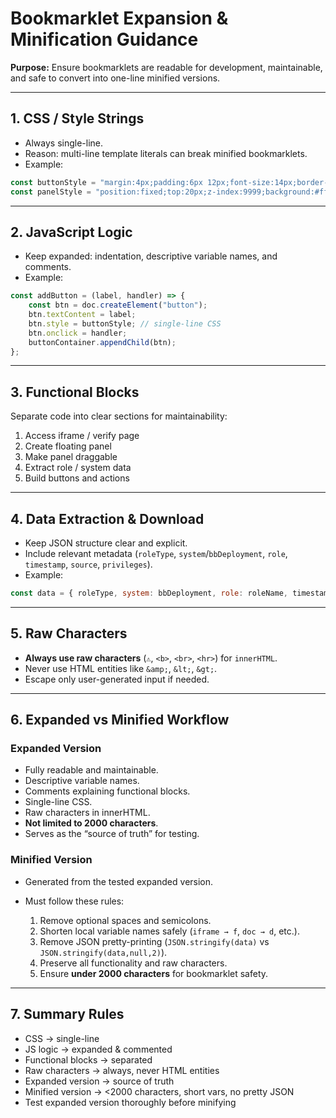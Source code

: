 # Bookmarklet Expansion & Minification Guidance

**Purpose:** Ensure bookmarklets are readable for development, maintainable, and safe to convert into one-line minified versions.

---

## 1. CSS / Style Strings

* Always single-line.
* Reason: multi-line template literals can break minified bookmarklets.
* Example:

```javascript
const buttonStyle = "margin:4px;padding:6px 12px;font-size:14px;border-radius:4px;border:1px solid #666;background:#f9f9f9;cursor:pointer;transition:all 0.2s;outline:none;";
const panelStyle = "position:fixed;top:20px;z-index:9999;background:#ffffcc;border:4px solid black;border-radius:6px;padding:12px;cursor:move;min-width:320px;overflow:auto;box-shadow:2px 2px 6px rgba(0,0,0,0.2);";
```

---

## 2. JavaScript Logic

* Keep expanded: indentation, descriptive variable names, and comments.
* Example:

```javascript
const addButton = (label, handler) => {
    const btn = doc.createElement("button");
    btn.textContent = label;
    btn.style = buttonStyle; // single-line CSS
    btn.onclick = handler;
    buttonContainer.appendChild(btn);
};
```

---

## 3. Functional Blocks

Separate code into clear sections for maintainability:

1. Access iframe / verify page
2. Create floating panel
3. Make panel draggable
4. Extract role / system data
5. Build buttons and actions

---

## 4. Data Extraction & Download

* Keep JSON structure clear and explicit.
* Include relevant metadata (`roleType`, `system`/`bbDeployment`, `role`, `timestamp`, `source`, `privileges`).
* Example:

```javascript
const data = { roleType, system: bbDeployment, role: roleName, timestamp, source: bbVersion, privileges };
```

---

## 5. Raw Characters

* **Always use raw characters** (`⚠`, `<b>`, `<br>`, `<hr>`) for `innerHTML`.
* Never use HTML entities like `&amp;`, `&lt;`, `&gt;`.
* Escape only user-generated input if needed.

---

## 6. Expanded vs Minified Workflow

### Expanded Version

* Fully readable and maintainable.
* Descriptive variable names.
* Comments explaining functional blocks.
* Single-line CSS.
* Raw characters in innerHTML.
* **Not limited to 2000 characters**.
* Serves as the “source of truth” for testing.

### Minified Version

* Generated from the tested expanded version.
* Must follow these rules:

  1. Remove optional spaces and semicolons.
  2. Shorten local variable names safely (`iframe → f`, `doc → d`, etc.).
  3. Remove JSON pretty-printing (`JSON.stringify(data)` vs `JSON.stringify(data,null,2)`).
  4. Preserve all functionality and raw characters.
  5. Ensure **under 2000 characters** for bookmarklet safety.

---

## 7. Summary Rules

* CSS → single-line
* JS logic → expanded & commented
* Functional blocks → separated
* Raw characters → always, never HTML entities
* Expanded version → source of truth
* Minified version → <2000 characters, short vars, no pretty JSON
* Test expanded version thoroughly before minifying
